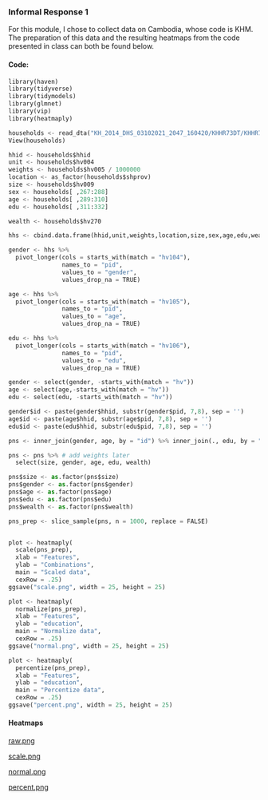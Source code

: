 ### Informal Response 1

For this module, I chose to collect data on Cambodia, whose code is KHM. The preparation of this data and the resulting heatmaps from the code presented in class can both be found below. 

#### Code:
``` python
library(haven)
library(tidyverse)
library(tidymodels)
library(glmnet)
library(vip)
library(heatmaply)

households <- read_dta("KH_2014_DHS_03102021_2047_160420/KHHR73DT/KHHR73FL.DTA")
View(households)

hhid <- households$hhid
unit <- households$hv004
weights <- households$hv005 / 1000000
location <- as_factor(households$shprov)
size <- households$hv009
sex <- households[ ,267:288]
age <- households[ ,289:310]
edu <- households[ ,311:332]

wealth <- households$hv270

hhs <- cbind.data.frame(hhid,unit,weights,location,size,sex,age,edu,wealth)

gender <- hhs %>%
  pivot_longer(cols = starts_with(match = "hv104"),
               names_to = "pid",
               values_to = "gender",
               values_drop_na = TRUE)

age <- hhs %>%
  pivot_longer(cols = starts_with(match = "hv105"),
               names_to = "pid",
               values_to = "age",
               values_drop_na = TRUE)

edu <- hhs %>%
  pivot_longer(cols = starts_with(match = "hv106"),
               names_to = "pid",
               values_to = "edu",
               values_drop_na = TRUE)

gender <- select(gender, -starts_with(match = "hv"))
age <- select(age,-starts_with(match = "hv"))
edu <- select(edu, -starts_with(match = "hv"))

gender$id <- paste(gender$hhid, substr(gender$pid, 7,8), sep = '')
age$id <- paste(age$hhid, substr(age$pid, 7,8), sep = '')
edu$id <- paste(edu$hhid, substr(edu$pid, 7,8), sep = '')

pns <- inner_join(gender, age, by = "id") %>% inner_join(., edu, by = "id")

pns <- pns %>% # add weights later
  select(size, gender, age, edu, wealth)

pns$size <- as.factor(pns$size)
pns$gender <- as.factor(pns$gender)
pns$age <- as.factor(pns$age)
pns$edu <- as.factor(pns$edu)
pns$wealth <- as.factor(pns$wealth)

pns_prep <- slice_sample(pns, n = 1000, replace = FALSE)


plot <- heatmaply(
  scale(pns_prep),
  xlab = "Features",
  ylab = "Combinations",
  main = "Scaled data",
  cexRow = .25)
ggsave("scale.png", width = 25, height = 25)

plot <- heatmaply(
  normalize(pns_prep),
  xlab = "Features",
  ylab = "education",
  main = "Normalize data",
  cexRow = .25)
ggsave("normal.png", width = 25, height = 25)

plot <- heatmaply(
  percentize(pns_prep),
  xlab = "Features",
  ylab = "education",
  main = "Percentize data",
  cexRow = .25)
ggsave("percent.png", width = 25, height = 25)
```

#### Heatmaps
[raw.png](https://github.com/rj-bartlett/Informal-Response-Module-2/issues/4#issue-877796342)

[scale.png](https://github.com/rj-bartlett/Informal-Response-Module-2/issues/1#issue-858411370)

[normal.png](https://github.com/rj-bartlett/Informal-Response-Module-2/issues/2#issue-858411658)

[percent.png](https://github.com/rj-bartlett/Informal-Response-Module-2/issues/3#issue-858411825)
